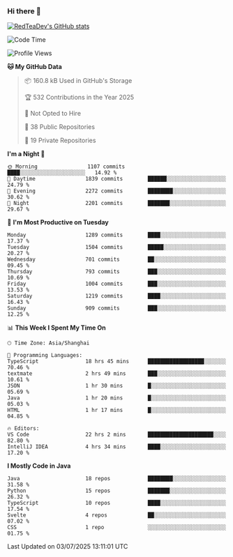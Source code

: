 ### Hi there 👋

<!--
**RedTeaDev/RedTeaDev** is a ✨ _special_ ✨ repository because its `README.md` (this file) appears on your GitHub profile.

Here are some ideas to get you started:

- 🔭 I’m currently working on ...
- 🌱 I’m currently learning ...
- 👯 I’m looking to collaborate on ...
- 🤔 I’m looking for help with ...
- 💬 Ask me about ...
- 📫 How to reach me: ...
- 😄 Pronouns: ...
- ⚡ Fun fact: ...
-->

<!--
[![wakatime](https://wakatime.com/badge/user/6b101ed0-04c0-4490-9283-eb61f2efff96.svg)](https://wakatime.com/@6b101ed0-04c0-4490-9283-eb61f2efff96)
!-->

[![RedTeaDev's GitHub stats](https://github-readme-stats.vercel.app/api?username=RedTeaDev\&include_all_commits=true)](https://github.com/anuraghazra/github-readme-stats)
<!--
[![willianrod's wakatime stats](https://github-readme-stats.vercel.app/api/wakatime?username=RedTeaDev)](https://github.com/anuraghazra/github-readme-stats)
!-->
<!--START_SECTION:waka-->
![Code Time](http://img.shields.io/badge/Code%20Time-3%2C343%20hrs%2052%20mins-blue)

![Profile Views](http://img.shields.io/badge/Profile%20Views-0-blue)

**🐱 My GitHub Data** 

> 📦 160.8 kB Used in GitHub's Storage 
 > 
> 🏆 532 Contributions in the Year 2025
 > 
> 🚫 Not Opted to Hire
 > 
> 📜 38 Public Repositories 
 > 
> 🔑 19 Private Repositories 
 > 
**I'm a Night 🦉** 

```text
🌞 Morning                1107 commits        ████░░░░░░░░░░░░░░░░░░░░░   14.92 % 
🌆 Daytime                1839 commits        ██████░░░░░░░░░░░░░░░░░░░   24.79 % 
🌃 Evening                2272 commits        ████████░░░░░░░░░░░░░░░░░   30.62 % 
🌙 Night                  2201 commits        ███████░░░░░░░░░░░░░░░░░░   29.67 % 
```
📅 **I'm Most Productive on Tuesday** 

```text
Monday                   1289 commits        ████░░░░░░░░░░░░░░░░░░░░░   17.37 % 
Tuesday                  1504 commits        █████░░░░░░░░░░░░░░░░░░░░   20.27 % 
Wednesday                701 commits         ██░░░░░░░░░░░░░░░░░░░░░░░   09.45 % 
Thursday                 793 commits         ███░░░░░░░░░░░░░░░░░░░░░░   10.69 % 
Friday                   1004 commits        ███░░░░░░░░░░░░░░░░░░░░░░   13.53 % 
Saturday                 1219 commits        ████░░░░░░░░░░░░░░░░░░░░░   16.43 % 
Sunday                   909 commits         ███░░░░░░░░░░░░░░░░░░░░░░   12.25 % 
```


📊 **This Week I Spent My Time On** 

```text
🕑︎ Time Zone: Asia/Shanghai

💬 Programming Languages: 
TypeScript               18 hrs 45 mins      ██████████████████░░░░░░░   70.46 % 
textmate                 2 hrs 49 mins       ███░░░░░░░░░░░░░░░░░░░░░░   10.61 % 
JSON                     1 hr 30 mins        █░░░░░░░░░░░░░░░░░░░░░░░░   05.69 % 
Java                     1 hr 20 mins        █░░░░░░░░░░░░░░░░░░░░░░░░   05.03 % 
HTML                     1 hr 17 mins        █░░░░░░░░░░░░░░░░░░░░░░░░   04.85 % 

🔥 Editors: 
VS Code                  22 hrs 2 mins       █████████████████████░░░░   82.80 % 
IntelliJ IDEA            4 hrs 34 mins       ████░░░░░░░░░░░░░░░░░░░░░   17.20 % 
```

**I Mostly Code in Java** 

```text
Java                     18 repos            ████████░░░░░░░░░░░░░░░░░   31.58 % 
Python                   15 repos            ███████░░░░░░░░░░░░░░░░░░   26.32 % 
TypeScript               10 repos            ████░░░░░░░░░░░░░░░░░░░░░   17.54 % 
Svelte                   4 repos             ██░░░░░░░░░░░░░░░░░░░░░░░   07.02 % 
CSS                      1 repo              ░░░░░░░░░░░░░░░░░░░░░░░░░   01.75 % 
```




 Last Updated on 03/07/2025 13:11:01 UTC
<!--END_SECTION:waka-->



